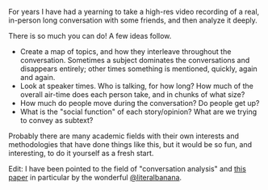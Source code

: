 For years I have had a yearning to take a high-res video recording of a real, in-person long conversation with some friends, and then analyze it deeply.

There is so much you can do! A few ideas follow.

* Create a map of topics, and how they interleave throughout the conversation. Sometimes a subject dominates the conversations and disappears entirely; other times something is mentioned, quickly, again and again.
* Look at speaker times. Who is talking, for how long? How much of the overall air-time does each person take, and in chunks of what size?
* How much do people move during the conversation? Do people get up?
* What is the "social function" of each story/opinion? What are we trying to convey as subtext?

Probably there are many academic fields with their own interests and methodologies that have done things like this, but it would be so fun, and interesting, to do it yourself as a fresh start.

Edit: I have been pointed to the field of "conversation analysis" and [this paper](https://onlinelibrary.wiley.com/doi/epdf/10.1002/symb.486) in particular by the wonderful [@literalbanana](https://twitter.com/literalbanana).

